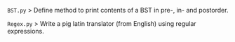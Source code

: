 `BST.py` > Define method to print contents of a BST in pre-, in- and postorder.

`Regex.py` > Write a pig latin translator (from English) using regular expressions.
